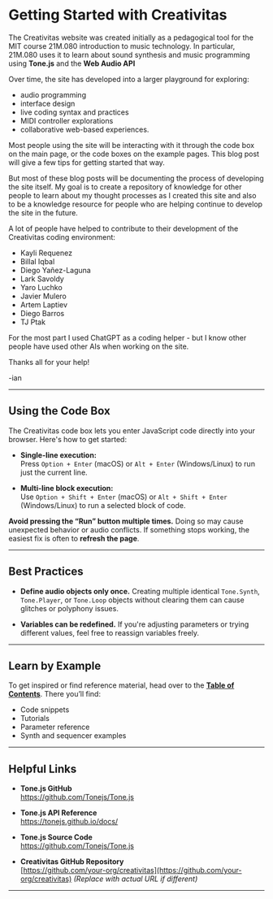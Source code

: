 # Getting Started with Creativitas

The Creativitas website was created initially as a pedagogical tool for the MIT course 21M.080 introduction to music technology. In particular, 21M.080 uses it to learn about sound synthesis and music programming using **Tone.js** and the **Web Audio API** 

Over time, the site has developed into a larger playground for exploring:
* audio programming
* interface design
* live coding syntax and practices 
* MIDI controller explorations
* collaborative web-based experiences.

Most people using the site will be interacting with it through the code box on the main page, or the code boxes on the example pages. This blog post will give a few tips for getting started that way.

But most of these blog posts will be documenting the process of developing the site itself. My goal is to create a repository of knowledge for other people to learn about my thought processes as I created this site and also to be a knowledge resource for people who are helping continue to develop the site in the future.

A lot of people have helped to contribute to their development of the Creativitas coding environment:

* Kayli Requenez
* Billal Iqbal
* Diego Yañez-Laguna
* Lark Savoldy
* Yaro Luchko
* Javier Mulero
* Artem Laptiev
* Diego Barros
* TJ Ptak

For the most part I used ChatGPT as a coding helper - but I know other people have used other AIs when working on the site.

Thanks all for your help!

-ian

---

## Using the Code Box

The Creativitas code box lets you enter JavaScript code directly into your browser. Here's how to get started:

- **Single-line execution:**  
  Press `Option + Enter` (macOS) or `Alt + Enter` (Windows/Linux) to run just the current line.

- **Multi-line block execution:**  
  Use `Option + Shift + Enter` (macOS) or `Alt + Shift + Enter` (Windows/Linux) to run a selected block of code.

**Avoid pressing the “Run” button multiple times.** Doing so may cause unexpected behavior or audio conflicts. If something stops working, the easiest fix is often to **refresh the page**.

---

## Best Practices

- **Define audio objects only once.** Creating multiple identical `Tone.Synth`, `Tone.Player`, or `Tone.Loop` objects without clearing them can cause glitches or polyphony issues.
  
- **Variables can be redefined.** If you're adjusting parameters or trying different values, feel free to reassign variables freely.

---

## Learn by Example

To get inspired or find reference material, head over to the **[Table of Contents](/TableOfContents)**. There you’ll find:

- Code snippets
- Tutorials
- Parameter reference
- Synth and sequencer examples

---

## Helpful Links

- **Tone.js GitHub**  
  https://github.com/Tonejs/Tone.js

- **Tone.js API Reference**  
  https://tonejs.github.io/docs/

- **Tone.js Source Code**  
  https://github.com/Tonejs/Tone.js

- **Creativitas GitHub Repository**  
  [https://github.com/your-org/creativitas](https://github.com/your-org/creativitas) _(Replace with actual URL if different)_

---
